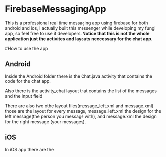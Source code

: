 # FirebaseMessagingApp
This is a professional real time messaging app using firebase for both android and ios, I actually built this messenger while developing my fungi app, so feel free to use it developers.<b> Notice that this is not the whole application just the activites and layouts neccessary for the chat app.</b>


#How to use the app


<h2>Android</h2>

<p> Inside the Android folder there is the Chat.java activity that contains the code for the chat app.</p>
<p> Also there is the activity_chat layout that contains the list of the messages and the input field</p>
<p> There are also two othe layout files(message_left.xml and message.xml) those are the layout for every message, message_left.xml the design for the left message(the person you message with), and message.xml the design for the right message (your messages).</p>


 
<h2>iOS</h2>

<p>In iOS app there are the </p>
